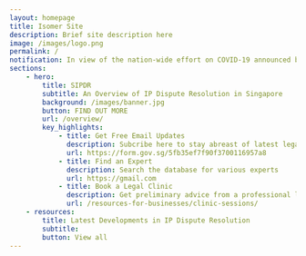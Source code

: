 ```yaml
---
layout: homepage
title: Isomer Site
description: Brief site description here
image: /images/logo.png
permalink: /
notification: In view of the nation-wide effort on COVID-19 announced by the government, IPOS has taken steps to protect the well-being of our employees, customers and stakeholders. The latest updates with regard to our services are available here. 
sections:
    - hero:
        title: SIPDR
        subtitle: An Overview of IP Dispute Resolution in Singapore
        background: /images/banner.jpg
        button: FIND OUT MORE
        url: /overview/
        key_highlights:
            - title: Get Free Email Updates
              description: Subcribe here to stay abreast of latest legal developments
              url: https://form.gov.sg/5fb35ef7f90f3700116957a8
            - title: Find an Expert
              description: Search the database for various experts  
              url: https://gmail.com
            - title: Book a Legal Clinic
              description: Get preliminary advice from a professional lawyer for better decision-making
              url: /resources-for-businesses/clinic-sessions/
    - resources:
        title: Latest Developments in IP Dispute Resolution 
        subtitle: 
        button: View all
---
```



